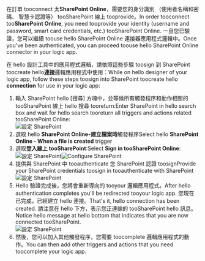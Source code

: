 

<span data-ttu-id="e5e93-101">在訂單 tooconnect 太**SharePoint Online**，需要您的身分識別 （使用者名稱和密碼、 智慧卡認證等） tooSharePoint 線上 tooprovide。</span><span class="sxs-lookup"><span data-stu-id="e5e93-101">In order tooconnect too**SharePoint Online**, you need tooprovide your identity (username and password, smart card credentials, etc.) tooSharePoint Online.</span></span> <span data-ttu-id="e5e93-102">一旦您已驗證，您可以繼續 toouse hello SharePoint Online 連接器應用程式邏輯中。</span><span class="sxs-lookup"><span data-stu-id="e5e93-102">Once you've been authenticated, you can proceed toouse hello SharePoint Online connector  in your logic app.</span></span> 

<span data-ttu-id="e5e93-103">在 hello 設計工具中的應用程式邏輯，請依照這些步驟 toosign 到 SharePoint toocreate hello**連接**邏輯應用程式中使用：</span><span class="sxs-lookup"><span data-stu-id="e5e93-103">While on hello designer of your logic app, follow these steps toosign into SharePoint toocreate hello **connection** for use in your logic app:</span></span>

1. <span data-ttu-id="e5e93-104">輸入 SharePoint hello [搜尋] 方塊中，並等候所有觸發程序和動作相關的 tooSharePoint 線上 hello 搜尋 tooreturn:</span><span class="sxs-lookup"><span data-stu-id="e5e93-104">Enter SharePoint in hello search box and wait for hello search tooreturn all triggers and actions related tooSharePoint Online:</span></span>   
   ![設定 SharePoint][1]  
2. <span data-ttu-id="e5e93-106">選取 hello **SharePoint Online-建立檔案時**觸發程序</span><span class="sxs-lookup"><span data-stu-id="e5e93-106">Select hello **SharePoint Online - When a file is created** trigger</span></span>  
3. <span data-ttu-id="e5e93-107">選取**登入線上 tooSharePoint**:</span><span class="sxs-lookup"><span data-stu-id="e5e93-107">Select **Sign in tooSharePoint Online**:</span></span>   
   <span data-ttu-id="e5e93-108">![設定 SharePoint][2]</span><span class="sxs-lookup"><span data-stu-id="e5e93-108">![Configure SharePoint][2]</span></span>    
4. <span data-ttu-id="e5e93-109">提供與 SharePoint 中 tooauthenticate 您 SharePoint 認證 toosign</span><span class="sxs-lookup"><span data-stu-id="e5e93-109">Provide your SharePoint credentials toosign in tooauthenticate with SharePoint</span></span>   
   ![設定 SharePoint][3]     
5. <span data-ttu-id="e5e93-111">Hello 驗證完成後，您將會重新導向的 tooyour 邏輯應用程式。</span><span class="sxs-lookup"><span data-stu-id="e5e93-111">After hello authentication completes you'll be redirected tooyour logic app.</span></span> <span data-ttu-id="e5e93-112">您現在已完成，已經建立 hello 連接。</span><span class="sxs-lookup"><span data-stu-id="e5e93-112">That's it, hello connection has been created.</span></span> <span data-ttu-id="e5e93-113">請注意在 hello 下方，表示您正連線的 tooSharePoint hello 訊息。</span><span class="sxs-lookup"><span data-stu-id="e5e93-113">Notice hello message at hello bottom that indicates that you are now connected tooSharePoint.</span></span>  
   ![設定 SharePoint][4]  
6. <span data-ttu-id="e5e93-115">然後，您可以加入其他觸發程序，您需要 toocomplete 邏輯應用程式的動作。</span><span class="sxs-lookup"><span data-stu-id="e5e93-115">You can then add other triggers and actions that you need toocomplete your logic app.</span></span>   

[1]: ./media/connectors-create-api-sharepointonline/connectionconfig1.png
[2]: ./media/connectors-create-api-sharepointonline/connectionconfig2.png 
[3]: ./media/connectors-create-api-sharepointonline/connectionconfig3.png
[4]: ./media/connectors-create-api-sharepointonline/connectionconfig4.png
[5]: ./media/connectors-create-api-sharepointonline/connectionconfig5.png
